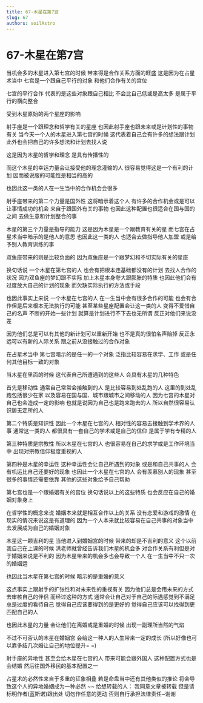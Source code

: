 ```yaml
---
title: 67-木星在第7宫
slug: 67
authors: soilAstro
---
```


# 67-木星在第7宫
当机会多的木星进入第七宫的时候
带来得是合作关系方面的旺盛
这是因为在占星术当中
七宫是一个跟自己平行的对象
和他们合作有关的宫位

七宫的平行合作
代表的是这些对象跟自己相比
不会比自己低或是高太多
是属于平行的横向整合

受到木星原始的两个星座的影响

射手座是一个跟理念和哲学有关的星座
也因此射手座也跟未来或是计划性的事物有关
当今天一个人的木星进入第七宫的时候
这代表着自己会有许多的想法跟计划
此外也会把自己的许多想法和计划去找人说

这是因为木星的哲学和理念
是具有传播性的

而这个木星的幸运力量会让接受他的理念灌输的人
很容易觉得这是一个有利的计划
因而被说服的可能性是相当的高的

也因此这一类的人在一生当中的合作机会会很多

射手座带来的第二个力量是国外性
这将暗示着这个人
有许多的合作机会或是可以让事情成功的机会
来自于跟国外有关的事物
也因此这种配置也很适合在国与国的之间
去做生意和计划整合的事

木星的第三个力量是指导的能力
这是因为木星是一个跟教育有关的星
而七宫在占星术当中暗示的是他人的意思
也因此这一类的人
也适合去做指导他人加盟
或是给予别人教育训练的事

双鱼座带来的则是比较负面的
因为双鱼座是一个跟梦幻和不切实际有关的星座

换句话说
一个木星在第七宫的人
也会有把根本连基础都没有的计划
去找人合作的状况
因为双鱼座的梦幻跟不实际
加上木星本身夸大跟膨胀的特质
也因此他们会有过度放大自己的计划的现象
而欠缺实际执行的方法或手段

也因此事实上来说
一个木星在七宫的人
在一生当中会有很多合作的可能
也会有合作但是后来根本无法执行的可能
甚至某些星座配置会让这一类的人
变得不爱惜自己的名声
不断的开始一些计划
就算是计划进行不下去也无所谓
反正对他们来说没差

因为他们总是可以有其他的新计划可以重新开始
也不是真的很怕名声赔掉
反正永远可以有新的人际关系
跟之前从没接触过的合作对象

在占星术当中
第七宫暗示的是任一的一个对象
泛指比较容易在求学、工作
或是任何其他目标一致的对象

当木星在里面的时候
这代表自己所遭遇到的这些人
会具有木星的几种特色

首先是移动性
通常自己常常会接触到的人
是比较容易到处乱跑的人
这里的到处乱跑包括很少在家
以及容易在国与国、城市跟城市之间移动的人
因为七宫的木星对自己也会造成一定的影响
也就是说因为自己也是跑来跑去的人
所以自然很容易认识居无定所的人

第二个特质是知识性
因此一个木星在七宫的人
相对性的容易去接触到学术界的人事
通常这一类的人
都很具有一套自己的学术或是自己的信仰
是属于学有专精的人

第三种特质是宗教性
所以木星在七宫的人
也很容易在自己的求学或是工作环境当中
出现对宗教信仰极度重视的人

第四种是木星的幸运性
这种幸运性会让自己所遇到的对象
或是和自己共事的人
会有机运比自己还要好的现象
也因此一个木星在七宫的人
会有羡慕别人的现象
甚至很多的事情还需要依靠
其他的这些对象给予自己帮助

第七宫也是一个跟婚姻有关的宫位
换句话说以上的这些特质
也会反应在自己的婚姻对象身上

在哲学性的概念来说
婚姻本来就是相互合作以上的关系
没有恋爱和游戏的激情
在现实的情况来说这是有道理的
因为一个人本来就比较容易在自己共事的对象当中
去发展成为自己的婚姻对象

木星这一颗吉利的星
当他进入到婚姻宫的时候
带来的却是不吉利的意义
这个以前我自己在上课的时候
洪老师就曾经告诉我们木星的机会多
对合作关系有利但是对于婚姻来说是不利的
因为木星带来的机会多也会导致一个人
在一生当中不只一次的婚姻运

也因此当木星在第七宫的时候
暗示的是重婚的意义

这点事实上跟射手的扩张性和对未来性的重视有关
因为他们总是会用未来的方式去审核自己的伴侣
而经过这种的方式
通常会让自己对于自己的际遇感觉到不满足
总是过度的看待自己
觉得自己应该要得到的是更好的
觉得自己应该可以找得到更匹配自己的人

也因此木星的力量
会让他们在离婚或是重婚的时候
出现一副理所当然的气焰

不过不可否认的木星在婚姻宫
会给这一种人的人生带来一定的成长
(所以好像也可以靠多结几次婚让自己的地位提升= =)

射手座的异地性
甚至会给木星在七宫的人
带来可能会跟外国人
这种配置方式也是会结婚
然后往国外移民的基本配置之一

占星术的必然性来自于多重的征象相叠
若是命盘当中还有其他类似的推论
将会导致这个人的异地婚姻成为一种必然
~~
给想转载的人：
我同意文章被转载
但是请标明作者(蓝斯诺)跟出处
切勿作任意的更动
否则自行承担法律责任~谢谢

 
  
